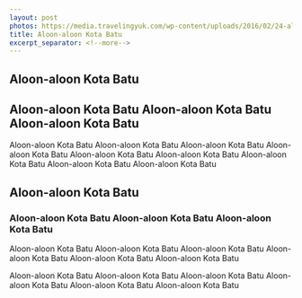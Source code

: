```yaml
---
layout: post
photos: https://media.travelingyuk.com/wp-content/uploads/2016/02/24-alun2-kota.jpg
title: Aloon-aloon Kota Batu
excerpt_separator: <!--more-->
---
```

<section id="advanced-features">
	<div class="features-row section-bg">
	    <div class="container">
	        <div class="row">
	            <div class="col-12">
	                <amp-img class="advanced-feature-img-right wow fadeInRight" src="https://media.travelingyuk.com/wp-content/uploads/2016/02/24-alun2-kota.jpg" width="640" height="347" layout="responsive" alt=""></amp-img>
	                <div class="wow fadeInLeft">
	                    <h1>Aloon-aloon Kota Batu</h1>
	                    <h2>Aloon-aloon Kota Batu Aloon-aloon Kota Batu Aloon-aloon Kota Batu</h2>
	                    <p>Aloon-aloon Kota Batu Aloon-aloon Kota Batu Aloon-aloon Kota Batu Aloon-aloon Kota Batu Aloon-aloon Kota Batu Aloon-aloon Kota Batu Aloon-aloon Kota Batu Aloon-aloon Kota Batu Aloon-aloon Kota Batu</p>
	                </div>
	            </div>
	        </div>
	    </div>
	</div>
</section>
<!--more-->
<section id="advanced-features">
	<div class="features-row">
	    <div class="container">
	        <div class="row">
	            <div class="col-12">
	                <amp-img class="advanced-feature-img-left wow fadeInRight" src="https://media.travelingyuk.com/wp-content/uploads/2016/02/24-alun2-kota.jpg" width="640" height="347" layout="responsive" alt=""></amp-img>
	                <div class="wow fadeInLeft">
	                    <h2>Aloon-aloon Kota Batu  </h2>
	                    <h3>Aloon-aloon Kota Batu Aloon-aloon Kota Batu Aloon-aloon Kota Batu</h3>
	                    <p>Aloon-aloon Kota Batu Aloon-aloon Kota Batu Aloon-aloon Kota Batu Aloon-aloon Kota Batu Aloon-aloon Kota Batu Aloon-aloon Kota Batu</p>
	                    <p>Aloon-aloon Kota Batu Aloon-aloon Kota Batu Aloon-aloon Kota Batu Aloon-aloon Kota Batu Aloon-aloon Kota Batu Aloon-aloon Kota Batu</p>
	                </div>
	            </div>
	        </div>
	    </div>
	</div>
</section>
